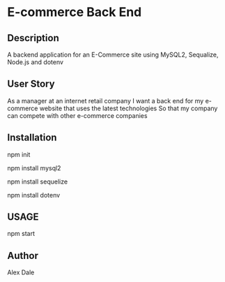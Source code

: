 # E-commerce Back End 


## Description
A backend application for an E-Commerce site using MySQL2, Sequalize, Node.js and dotenv


## User Story
As a manager at an internet retail company
I want a back end for my e-commerce website that uses the latest technologies
So that my company can compete with other e-commerce companies


## Installation

npm init

npm install mysql2

npm install sequelize

npm install dotenv


## USAGE

npm start

## Author
Alex Dale
